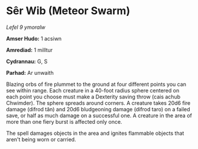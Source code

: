 # Sêr Wib (Meteor Swarm)

*Lefel 9 ymoralw*

**Amser Hudo:** 1 acsiwn

**Amrediad:** 1 milltur

**Cydrannau:** G, S

**Parhad:** Ar unwaith

Blazing orbs of fire plummet to the ground at four different points you can see within range. Each creature in a 40-foot radius sphere centered on each point you choose must make a Dexterity saving throw (cais achub Chwimder). The sphere spreads around corners. A creature takes 20d6 fire damage (difrod tân) and 20d6 bludgeoning damage (difrod taro) on a failed save, or half as much damage on a successful one. A creature in the area of more than one fiery burst is affected only once.

The spell damages objects in the area and ignites flammable objects that aren't being worn or carried.